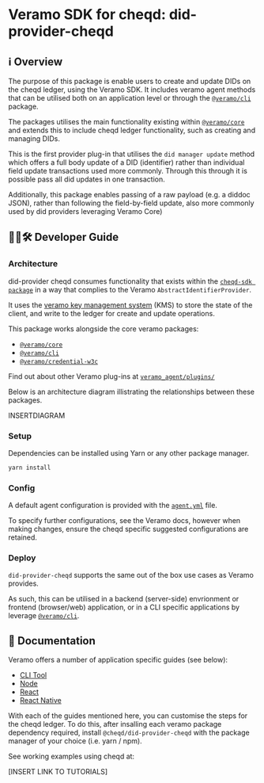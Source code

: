 # Veramo SDK for cheqd: did-provider-cheqd

## ℹ️ Overview

The purpose of this package is enable users to create and update DIDs on the cheqd ledger, using the Veramo SDK. It includes veramo agent methods that can be utilised both on an application level or through the [`@veramo/cli`](https://github.com/uport-project/veramo/tree/next/packages/cli) package.

The packages utilises the main functionality existing within [`@veramo/core`](https://github.com/uport-project/veramo/tree/next/packages/core) and extends this to include cheqd ledger functionality, such as creating and managing DIDs.

This is the first provider plug-in that utilises the `did manager update` method which offers a full body update of a DID (identifier) rather than individual field update transactions used more commonly. Through this through it is possible pass all did updates in one transaction. 

Additionally, this package enables passing of a raw payload (e.g. a diddoc JSON), rather than following the field-by-field update, also more commonly used by did providers leveraging Veramo Core)

## 🧑‍💻🛠 Developer Guide

### Architecture

did-provider cheqd consumes functionality that exists within the [`cheqd-sdk package`](https://github.com/cheqd/sdk) in a way that complies to the Veramo `AbstractIdentifierProvider`.

It uses the [veramo key management system](https://github.com/uport-project/veramo/tree/next/packages/key-manager) (KMS) to store the state of the client, and write to the ledger for create and update operations.

This package works alongside the core veramo packages:

* [`@veramo/core`](https://github.com/uport-project/veramo/tree/next/packages/core)
* [`@veramo/cli`](https://github.com/uport-project/veramo/tree/next/packages/cli)
* [`@veramo/credential-w3c`](https://github.com/uport-project/veramo/tree/next/packages/credential-w3c)

Find out about other Veramo plug-ins at [`veramo_agent/plugins/`](https://veramo.io/docs/veramo_agent/plugins/)

Below is an architecture diagram illistrating the relationships between these packages.

INSERTDIAGRAM

### Setup

Dependencies can be installed using Yarn or any other package manager.

```bash
yarn install
```

### Config

A default agent configuration is provided with the [`agent.yml`](https://github.com/cheqd/did-provider-cheqd/blob/main/agent.yml) file.

To specify further configurations, see the Veramo docs, however when making changes, ensure the cheqd specific suggested configurations are retained.

### Deploy

`did-provider-cheqd` supports the same out of the box use cases as Veramo provides.

As such, this can be utilised in a backend (server-side) envrionment or frontend (browser/web) application, or in a CLI specific applications by leverage [`@veramo/cli`](https://github.com/uport-project/veramo/tree/next/packages/cli).

## 📄 Documentation

Veramo offers a number of application specific guides (see below):

* [CLI Tool](https://veramo.io/docs/veramo_agent/cli_tool)
* [Node](https://veramo.io/docs/node_tutorials/node_setup_identifiers)
* [React](https://veramo.io/docs/react_tutorials/react_setup_resolver)
* [React Native](https://veramo.io/docs/react_native_tutorials/react_native_setup_identifers)

With each of the guides mentioned here, you can customise the steps for the cheqd ledger. To do this, after insalling each veramo package dependency required, install `@cheqd/did-provider-cheqd` with the package manager of your choice (i.e. yarn / npm).

See working examples using cheqd at:

[INSERT LINK TO TUTORIALS]
